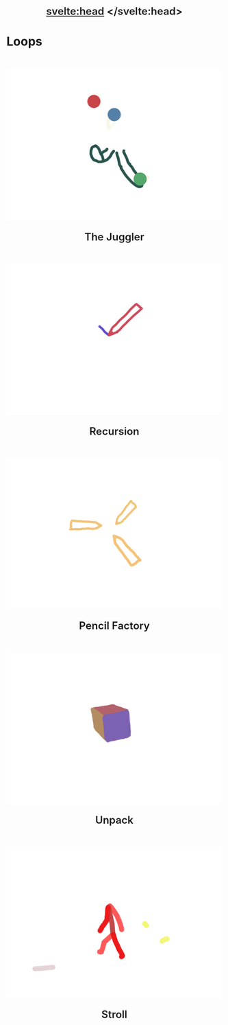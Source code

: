 <svelte:head>
	<title>Doga Tekin | Loops</title>
</svelte:head>

# Loops

![The Juggler](./assets/Juggle.svg)

The Juggler

![Recursion](./assets/Recursion.svg)

Recursion

![Pencil Factory](./assets/Pencil-Factory.svg)

Pencil Factory

![Unpack](./assets/Unpack.svg)

Unpack

![Stroll](./assets/Stroll.svg)

Stroll

<style>
  p {
	font-size: 1.5rem;
	font-weight: 600;
	text-align: center;
  }

  img {
	display: block;
	max-width: 100%;
	height: auto;
	margin: 3rem auto 1rem auto;
  }
</style>